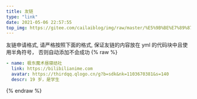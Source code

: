 ```yaml
---
title: 友链
type: "link"
date: 2021-05-06 22:57:55
top_img: https://gitee.com/cailaiblog/img/raw/master/%E5%9B%BE%E7%89%8713%E5%89%AF%E6%9C%AC.jpg
---
```


友链申请格式, 请严格按照下面的格式, 保证友链的内容放在 yml 的代码块中且使用半角符号， 否则自动添加不会成功
{% raw %}
```yml
- name: 极东魔术昼寝结社
  link: https://bilibilianime.com
  avatar: https://thirdqq.qlogo.cn/g?b=sdk&nk=1103670381&s=140
  descr: 19 岁，是学生
```
{% endraw %}